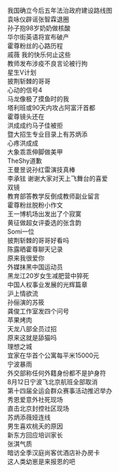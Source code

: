 我国确立今后五年法治政府建设路线图  
袁咏仪辟谣张智霖退圈  
孙子抱98岁奶奶做核酸  
华尔街英语将宣布破产  
霍尊粉丝的心路历程  
戚薇 我的快乐何止这些  
教师发布涉疫不良言论被行拘  
星生V计划  
披荆斩棘的哥哥  
心动的信号4  
马龙像极了摸鱼时的我  
塔利班或90天内攻占阿富汗首都  
霍尊镜头还在  
洪成成约马子佳被拒  
暨大招生专业目录上有苏炳添  
心疼洪成成  
大象乖乖伸脚做美甲  
TheShy道歉  
王曼昱说孙红雷演技真棒  
李承铉 谢谢大家对天上飞舞台的喜爱  
双镜  
教育部答教学反倒成教师副业留言  
霍尊粉丝脱粉小作文  
王一博机场出发出了个寂寞  
黄征做超女评委选的张含韵  
Somi一位  
披荆斩棘的哥哥好看吗  
陈露晒霍尊聊天记录  
原来我很爱你  
外媒抹黑中国运动员  
黑龙江20岁女生减肥营中猝死  
中国人权事业发展的光辉篇章  
沪上情欲流  
孙俪演的苏筱  
龚俊工作室发四个问号  
苹果烤肉  
天龙八部全员过招  
原来这就是舔猫吗  
理想之城  
宜家在华首个公寓每平米15000元  
宁波暴雨  
外交部称任何外籍身份都不是护身符  
8月12日宁波飞北京航班全部取消  
第十四届全运会群众赛事活动推迟举办  
秀恩爱意外社死现场  
直击北京封控社区现场  
苏炳添薇娅连线  
男生喜欢桃夭的原因  
新东方回应培训家长  
张淇气质  
暗访全季汉庭尚客优酒店补办房卡  
这人类幼崽是来报恩的吧  
